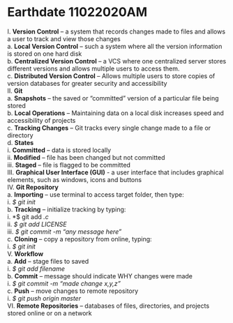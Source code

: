 # Earthdate 11022020AM

I.	**Version Control** – a system that records changes made to files and allows a user to track and view those changes  
a.	**Local Version Control** – such a system where all the version information is stored on one hard disk  
b.	**Centralized Version Control** – a VCS where one centralized server stores different versions and allows multiple users to access them.   
c.	**Distributed Version Control** – Allows multiple users to store copies of version databases for greater security and accessibility  
II.	**Git**  
a.	**Snapshots** – the saved or “committed” version of a particular file being stored  
b.	**Local Operations** – Maintaining data on a local disk increases speed and accessibility of projects  
c.	**Tracking Changes** – Git tracks every single change made to a file or directory  
d.	**States**  
i.	**Committed** – data is stored locally  
ii.	**Modified** – file has been changed but not committed  
iii.	**Staged** – file is flagged to be committed  
III.	**Graphical User Interface (GUI)** -  a user interface that includes graphical elements, such as windows, icons and buttons  
IV.	**Git Repository**  
a.	**Importing** – use terminal to access target folder, then type:  
i.	*$ git init*  
b.	**Tracking** – initialize tracking by typing:  
i.	*$ git add *.c*  
ii.	*$ git add LICENSE*  
iii.	*$ git commit -m “any message here”*  
c.	**Cloning** – copy a repository from online, typing:  
i.	*$ git init*  
V.	**Workflow**  
a.	**Add** – stage files to saved  
i.	*$ git add filename*  
b.	**Commit** – message should indicate WHY changes were made  
i.	*$ git commit -m “made change x,y,z”*  
c.	**Push** – move changes to remote repository  
i.	*$ git push origin master*  
VI.	**Remote Repositories** – databases of files, directories, and projects stored online or on a network  
